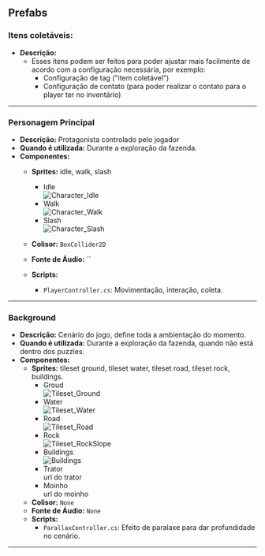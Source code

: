 ## Prefabs
### **Itens coletáveis**:
- **Descrição:** 
  - Esses itens podem ser feitos para poder ajustar mais facilmente de acordo com a configuração necessária, por exemplo:
    - Configuração de tag ("item coletável")
    - Configuração de contato (para poder realizar o contato para o player ter no inventário)

---

### Personagem Principal

- **Descrição:** Protagonista controlado pelo jogador
- **Quando é utilizada:** Durante a exploração da fazenda.
- **Componentes:**
  - **Sprites:** idle, walk, slash
      - Idle <br>
        ![Character_Idle](https://github.com/user-attachments/assets/d2beea12-59fe-483c-8348-beed7e19be69) <br>
      - Walk <br>
        ![Character_Walk](https://github.com/user-attachments/assets/80025853-65c5-49cd-95a0-2bf28b0b3633) <br>
      - Slash <br>
        ![Character_Slash](https://github.com/user-attachments/assets/be6d1f70-341e-4c83-82fc-55511e6a287d) <br>

  - **Colisor:** `BoxCollider2D`
  - **Fonte de Áudio:** ``
  - **Scripts:**
    - `PlayerController.cs`: Movimentação, interação, coleta.

---

### Background

- **Descrição:** Cenário do jogo, define toda a ambientação do momento.
- **Quando é utilizada:** Durante a exploração da fazenda, quando não está dentro dos puzzles.
- **Componentes:**
  - **Sprites:** tileset ground, tileset water, tileset road, tileset rock, buildings.
      - Groud <br>
        ![Tileset_Ground](https://github.com/user-attachments/assets/8535d754-b699-42d4-aea7-9387c093709c) <br>
      - Water <br>
        ![Tileset_Water](https://github.com/user-attachments/assets/56d2f1d6-3f71-4a31-a1fd-4eed165032a0) <br>
      - Road <br>
        ![Tileset_Road](https://github.com/user-attachments/assets/356d78a1-6c95-427e-b971-e462ef0c52b4) <br>
      - Rock <br>
        ![Tileset_RockSlope](https://github.com/user-attachments/assets/0bb0a0fd-5ec4-4941-96ce-3399a8d52760) <br>
      - Buildings <br>
        ![Buildings](https://github.com/user-attachments/assets/bedc55a1-acf5-4617-86b7-84b860e075a6) <br>
      - Trator <br>
        url do trator <br>
      - Moinho <br>
        url do moinho <br>
  - **Colisor:** `None`
  - **Fonte de Áudio:** `None`
  - **Scripts:**
    - `ParallaxController.cs`: Efeito de paralaxe para dar profundidade no cenário.

---
